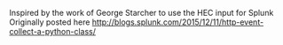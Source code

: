 Inspired by the work of George Starcher to use the HEC input for Splunk
Originally posted here http://blogs.splunk.com/2015/12/11/http-event-collect-a-python-class/

